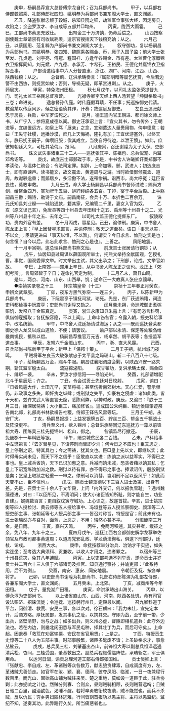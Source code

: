 <!-- { "loadSidebar": true } -->
　　庚申，杨嗣昌荐宣大总督傅宗龙自代；召为兵部尚书。
　　甲子，以兵部右侍郎魏照乘、礼部侍郎张四知、姚明恭为兵部尚书兼东阁大学士，直文渊阁。
　　乙丑，降盗张献忠叛于榖城，杀知县阮之钿，劫监军佥事张大经，因走房县，攻陷之；余盗罗汝才、李自成等五部并□均州。
　　丙寅，陇西大雨雹。
　　己巳，工部尚书蔡思充致仕。
　　出帑金三十万济饷，仍命后偿之。
　　山西按察副使魏士章请禁有司收赋耗羡，遣京官搜括天下钱粮充饷；从之。
　　六月己丑，以蔡国用、范复粹为户部尚书兼文渊阁大学士。
　　叙守御功，复以杨嗣昌为兵部尚书。其姚明恭、张四知、魏照乘各赐金、币，廕子入国子监；前大学士张至发、孔贞运、刘宇亮、傅冠、程国祥、方逢年各赐金、币有差。太监曹化淳廕锦衣卫指挥同知，刘元斌、卢九德、李承芳、卞希孔、王裕民、王德化并廕锦衣卫指挥佥事。
　　户部请遣给事中六人分督直隶、浙江、湖广、河南、江西、山西、陕西钱粮；从之。
　　总督蓟、辽洪承畴奏言：『属部明暗等屡乞抚赏，今后若边警不由西协，则抚赏如故；否则，导祸无疑，即革赏进剿』。从之。
　　庚子，火药局灾。
　　甲寅，特免海州田租。
　　秋七月戊午，以司礼太监张荣提督九门、司礼太监王裕民总督京营。
　　光禄寺卿李天经上西人汤若望「坤舆格致书」三卷；命进览。
　　逮总督孙传庭。时传庭假耳聩，不任事；托巡按御史代请。教谕某以传庭同乡，候之密语侦其诈，讦奏；故逮庭及御史。
　　左良玉追张献忠于房县，兵败，中军罗岱死之。
　　是月，德王遣内官王朝进、都司徐文师上书，从广宁入；参将夏成德以闻。御史汪承诏上言：『宜火其书，勿令传外；王朝进等，宜编置远方。如皇上笃「展亲」之念，宜别遣边人量赉用物，俾申德意；若曰「王失守社稷，远播沙漠，庶几上天悔祸，隆礼有加；王宜优游塞外，以终天年。朕巳抚王嗣子，俾缵旧服；俟其成立，当使自将待边，以泄王愤」。如此，庶彼知朝廷大义，可杜其凌侮』。报闻。
　　八月庚寅，召还谢陞为太子太保、吏部尚书。
　　诛文武失事诸臣三十二人——巡抚张其平、陈祖苞、总兵倪宠、内监邓希诏等。
　　庚戊，故庶吉士郑鄤磔于市。先是，中书舍人许曦卿讦奏郑鄤不孝渎伦，与温体仁疏合；令法司定罪。拟辟，上命加等。鄤，武进人；初选庶吉士，即有直谏声。读书能文，故文震孟、黄道周与之游。当时欲借鄤倾震孟、道周，故谳驳逾重；而鄤居乡，多淫傲不法，遂罹惨祸。诣西市，尚大呼冤；廷臣皆畏怯，莫敢申救。
　　九月壬戌，命大学士杨嗣昌以兵部尚书督师讨贼；赐尚方剑，给帑金四万、赏功牌千五百、蟒紵绯绢各五百。丁卯，宴于平台后殿。上手觞嗣昌三爵；赐诗，勒诗于文庙。嗣昌南征，会兵十万、本折色二百余万。
　　诛元氏知县刘业爃——城陷通款，籍其家，兄编管二千里，妻女入官为奴。
　　乙亥（原文误己亥），免唐县等四十州县去年田租十之五、禹州等十州县十之二、光州等八州县十年之五、去年之二。
　　以司礼太监王德化提督东厂。
　　叙陵殿功，赉内外官有差。
　　冬十月丙戌，彗星见。己丑，谕停刑。庚寅，中书舍人陈龙正上言：『皇上因彗星求直言，并谕停刑；敬天之道至矣。语曰「事天以实，不以文」；臣请更进曰「事天以恒，不以暂」。何谓实？今日求言、恤刑之实是也；何言恒？自今以后，弗忘此求言、恤刑之心是也』。上善之。
　　凤阳地震。
　　十一月甲寅朔，逮总理兵部尚书熊文灿。
　　前庶吉士张居请行铜钞；从之。
　　戊午，仙居知县过周谋以薛国观所举士，托熊文举持全献国观，乞授礼曹。事觉，国观委罪文举。时文举出主试，其父出承之；下刑部，论戍。文举官如故。
　　辛巳，上南郊——郊用上辛日，从中书舍人陈龙正之议也。龙正上「郊祀考辨」，言周郊皆于辛日；遂命礼官定为制。
　　十二月乙未，萧县山鸣。
　　是年，两京、河南、山东、山西旱，饥；遂命正一大教真人张应京禳旱。
　　●崇祯实录卷之十三
　　怀宗端皇帝（十三）
　　崇祯十三年春正月癸亥，申辨文武章服。
　　丁卯，夜东方黑气弥空——连三夕。
　　丙子，以陈新甲为兵部尚书。
　　庚辰，下阮震亨于镇抚司狱，论死。先是，东厂获通贿籍，词连吏科都给事中阮震亨；吏部尚书谢陞又劾之。
　　闰月癸未朔，命巡城御史煮粥赈饥，发帑八千金赈真定。
　　庚寅，浙江永康知县朱露上言：『有司恣言科罚，俱借御寇攫取；各抚按容隐，不以上闻』。上命申饬各官；令露入朝，授吏科给事中，改名统鐼。
　　甲午，中书舍人沈廷扬请试海运；从之——既而巡抚登莱都御史徐人龙又以成山道险，不便；请罢议。
　　谕户部以永清、保定等处粮刍给畿南饥民，抵秋以偿。
　　杨嗣昌荐推官万元吉、杨卓然、胡平表等；各授监军道佥事。
　　甲辰，发帑六千金赈山东。
　　丙午，浙、直大风霾。
　　己酉，召兵部尚书陈新甲于平台；新甲上「保邦十策」。
　　二月壬子朔，杭州城门夜鸣。
　　平贼将军左良玉大破张献忠于太平县之玛瑙山，斩二千八百八十七级。
　　甲子，给杨嗣昌万金，赐斗牛服。嗣昌驻襄阳调度会剿，以陕西兴安一路失期，斩其监军殷太白。
　　流寇掠泌阳。
　　叙甘镇功，复洪承畴太保，赐金四十、绯蟒一袭。
　　辛未，罗汝才掠信阳——寻陷光州。
　　癸酉，礼部请增祀北斗于星辰坛；许之。
　　丁丑，令会试贡士先廷对日校射。
　　戊寅，谕曰：『日者风霾大作，土田亢早，麦苗将槁；甚至伤折南郊树木。天心仁爱，警示频仍。非政事之多失，即奸贪之纵肆；或刑狱之失平，抑豪右之侵虐：诸如此类，皆干天和。兹许文武人等直言无隐，悉陈利弊，以裨时政。庚辰，又谕曰：『朕于三月三日，始深居斋祷；大小臣工，痛加修省』。遣成国公朱纯臣、镇远侯顾肇迹祭告南北郊，礼部尚书林欲楫告社稷，侍郎王铎告风雷等坛。
　　三月壬午朔，永安厂灾。
　　丁亥，杨嗣昌报捷；上益发银牌五百、紵丝三百、帑金五千犒战士及阵没吏卒。
　　清兵至义州，欲入锦州；总督洪承畴同辽东巡抚方一藻以前锋祖大寿、团练吴三桂先扼锦州、松山，御之。
　　各镇监尽行撤还。
　　壬辰，免畿郡十一年料匠等银。
　　甲午，赈京城贫民各二百钱。
　　乙未，户科给事中左懋第言：『去岁彗星见，下诏停刑而彗即夕消；何今日之不应也！臣又思之，皇上停刑之诏，特其具也；今之斋祷，犹其文也。臣□皇上先以文，即继以实；此时得毋实尚未见，而天下不之信乎！臣敢直以实进：练饷之派以益军实，不得已之事也。皇上减兵省饷，天下已识加惠之意。兵减而饷未减，恐贪者藉以饷其私；乞皇上下诏宽练饷加派之数。刑狱以待有罪，亦不得已之事也。捧读诏传，殷殷刑狱是矣；乞皇上取狱之轻重一一审之。停刑可以消彗，岂明刑不足以返风乎！如此而天变不止，臣不信也』。
　　戊戌，赐贡士魏藻德以下三百人进士及第、出身有差。先是，召贡士三十余人于文华殿，上问「内外交讧，何以报仇雪耻」？通州魏藻德进，对曰：『以臣所见，不离明问；使大小诸臣皆知所耻，则才能自生，功业自建』。娓娓数百言；更自叙戊寅守城功。上心识之，故遂首拔。辛亥，进士姚宗衡等四人授检讨、黄云师等五人授给事中、冯垣登等五人授监察御史、颜浑等二人授吏部主事、张朝延等七人授兵部主事——皆召对称旨，特授是官；前此未有也。进士张璘然亦与召对，面蓝，上恶之，不用；璘然心甚不平。
　　分赈畿南三万金。是日雨。
　　壬寅，嘉兴天鸣。
　　丙午，免两河积逋。其灾甚者，缓征之余，免八年、九年十之三。
　　夏四月戊午，巡抚江西右佥都御史解学龙荐举佐领官及布政司都事黄道周；以道周党邪乱政、学龙藐法徇私，俱逮下刑部狱，廷杖、论戍。
　　浙西大水。
　　庚申，命抚按荐举分治兵、治饷才干实迹，如失实连坐；至考选大典须科、贡兼收，以收人才用之，违者罪之。
　　以宿州等三十州县荒灾，免其八年逋赋。
　　丙寅，上以吏部考选不列举贡，遂命贡士并岁贡士共二百六十三人俱于六部诸司及推官、知县通行察补；并谕吏部：『此系特用，后不为例』。 
　　癸酉，南安、惠安、同安地震。
　　令朝臣及抚、按各举将才。
　　己卯，以吏部尚书谢陞为礼部尚书、礼部右侍郎陈演为礼部左侍郎，各兼东阁大学士，直文渊阁。
　　五月癸未，上北郊。
　　丁亥，减商州等今年田租。
　　戊子，量免湖广田租。
　　庚寅，命洪承畴出山海关。
　　丙申，以傅永淳为吏部尚书。
　　以上诸省直山东、山西、河南、陕西各处饥，命有司官设法赈济、招徕流徙；令巡抚、巡按躬行州县，定殿最以闻。
　　召九卿科道于平台，问御清、救荒、安民三事，各以次对。徐石麒曰：『我力未壮，宜先定本计，后商方略。厚抚属部，发其事仇之耻，以携其交。守即为战，至宁前一带，少出兵，坚壁清野，勿与之战；如多出兵，则义州必虚，督臣即相机遣兵：此守外边法也。若在内边，则畿北闲田悉与军民屯种，择其壮丁为兵，而后可守矣』。上命起。因退奏「救荒在劝富输粟、安民在省官用贤」；上是之。
　　丁酉，特授贡生史惇等二十八人为五部主事。时部事殷繁，诸臣多髦废不谙；上虽破格求才，事愈丛脞云。
　　戊戌，总兵吴三桂、刘肇基出杏山，前锋祖大寿以副总兵祖泽远遇清兵松、杏间，三桂受围，肇基救出之。副总兵程继儒临阵怯，承畴斩之，军士俱用命。
　　以运河日涸，谕责总理河道工部右侍郎张国维。
　　贡士吴卿上言：『张献忠、李自成、左、革诸贼等众各数万，献忠狼贪肆毒，自成调度有方，左、革诸贼尤善侦走。如官军在汝、颍、襄、德间，彼夺凤阳、临淮，一日一夜兼程行数百里。而光山、固始高山铺为贼往来吴、楚之重地，莫如设一道臣于此，驻兵协剿；此亦扼吭之计也。然贼分则寡、合则众，昼则贼骑相顾，夜则贼营远哨；且贼日驰二百里，酗酒酖色，渴睡不醒。若将卒勇敢衔枚夜袭，贼不能觉也。而兵不杀贼，反以仇民；穷乡男妇匿林逃难，行间皆割首报功以愚主将、主将以愚监纪。监纪不知，遂奏其功。此弊踵行久矣，所当痛惩者也』。
